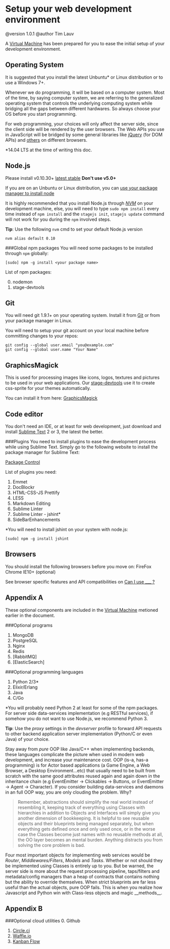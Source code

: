 Setup your web development environment
======================================
@version 1.0.1
@author Tim Lauv

A [Virtual Machine](https://github.com/bluekvirus/vm-webdev) has been prepared for you to ease the initial setup of your development environment.


Operating System
----------------
It is suggested that you install the latest Unbuntu* or Linux distribution or to use a Windows 7+.

Whenever we do programming, it will be based on a computer system. Most of the time, by saying computer system, we are referring to the generalized operating system that controls the underlying computing system while bridging all the gaps between different hardwares. So always choose your OS before you start programming.

For web programming, your choices will only affect the server side, since the client side will be rendered by the user browsers. The Web APIs you use in JavaScript will be bridged by some general libraries like [jQuery](http://api.jquery.com/) (for DOM APIs) and [others](https://developer.mozilla.org/en-US/docs/WebAPI) on different browsers.

*14.04 LTS at the time of writing this doc.


Node.js
-------
Please install v0.10.30+ [latest stable](http://nodejs.org/download/) **Don't use v5.0+**

If you are on an Unbuntu or Linux distribution, you can [use your package manager to install node](https://github.com/joyent/node/wiki/Installing-Node.js-via-package-manager)

It is highly recommended that you install Node.js through [*NVM*](https://github.com/creationix/nvm) on your development machine, else, you will need to type `sudo npm install` every time instead of `npm install` and the `stagejs init`, `stagejs update` command will not work for you during the `npm` involved steps.

**Tip**: Use the following `nvm` cmd to set your default Node.js version
```
nvm alias default 0.10
```

###Global npm packages
You will need some packages to be installed through `npm` globally:
```
[sudo] npm -g install <your package name>
```
List of npm packages:

0. nodemon
1. stage-devtools


Git
---
You will need git 1.9.1+ on your operating system. Install it from [Git](http://git-scm.com/) or from your package manager in Linux.

You will need to setup your git account on your local machine before committing changes to your repos:
```
git config --global user.email "you@example.com"
git config --global user.name "Your Name"
```


GraphicsMagick
--------------
This is used for processing images like icons, logos, textures and pictures to be used in your web applications. Our [stage-devtools](https://github.com/bluekvirus/Stage-devtools) use it to create css-sprite for your themes automatically.

You can install it from here: [GraphicsMagick](http://www.graphicsmagick.org/)


Code editor
-----------
You don't need an IDE, or at least for web development, just download and install [Sublime Text](http://www.sublimetext.com/3) 2 or 3, the latest the better.

###Plugins
You need to install plugins to ease the development process while using Sublime Text. Simply go to the following website to install the package manager for Sublime Text:

[Package Control](https://sublime.wbond.net/installation)

List of plugins you need:

1. Emmet
2. DocBlockr
3. HTML-CSS-JS Prettify
4. LESS
5. Markdown Editing
6. Sublime Linter
7. Sublime Linter - jshint*
8. SideBarEnhancements

*You will need to install jshint on your system with node.js:
```
[sudo] npm -g install jshint 
```


Browsers
--------
You should install the following browsers before you move on:
FireFox
Chrome
IE10+ (optional)

See browser specific features and API compatibilities on [Can I use \_\_\_ ?](http://caniuse.com/)


Appendix A
----------
These optional components are included in the [Virtual Machine](https://github.com/bluekvirus/vm-webdev) metioned earlier in the document.

###Optional programs
1. MongoDB
2. PostgreSQL
3. Nginx
4. Redis
5. [RabbitMQ]
6. [ElasticSearch]


###Optional programming languages
1. Python 2/3*
2. Elixir/Erlang
3. Java
4. C/Go

*You will probably need Python 2 at least for some of the npm packages. For server side data-services implementation (e.g RESTful services), if somehow you do not want to use Node.js, we recommend Python 3. 

**Tip**: Use the *proxy* settings in the *devserver* profile to forward API requests to other backend application server implementation (Python/C or even Java) of your choice.  

Stay away from *pure* OOP like Java/C++ when implementing backends, these languages complicate the picture when used in modern web development, and increase your maintenance cost. OOP (is-a, has-a programming) is for Actor based applications (a Game Engine, a Web Browser, a Desktop Environment...etc) that usually need to be built from scratch with the same good attributes reused again and again down in the inheritance chain (e.g EventEmitter -> Clickables -> Buttons, or EventEmitter -> Agent -> Character). If you consider building data-services and daemons in an full OOP way, you are only clouding the problem. Why?

>Remember, abstractions should simplify the real world instead of resembling it, keeping track of everything using Classes with hierarchies in addition to Objects and Interfaces will simply give you another dimension of bookkeeping. It is helpful to see reusable objects and their blueprints being managed separately, but when everything gets defined once and only used once, or in the worse case the Classes become just names with no reusable methods at all, the OO layer becomes an mental burden. Anything distracts you from solving the core problem is bad.

Four most important objects for implementing web services would be *Router*, *Middlewares/Filters*, *Models* and *Tasks*. Whether or not should they be implemented using Classes is entirely up to you. But be warned, the server side is more about the request processing pipeline, taps/filters and metadata/config managers than a heap of contracts that contains nothing but the ability to override themselves. When strict blueprints are far less useful than the actual objects, pure OOP fails. This is when you realize how Javascript and Python win with Class-less objects and magic \_\_methods\_\_.

Appendix B
----------
###Optional cloud utilities
0. Github
1. [Circle.ci](https://circleci.com/)
2. [Waffle.io](https://waffle.io/)
3. [Kanban Flow](https://waffle.io/)
